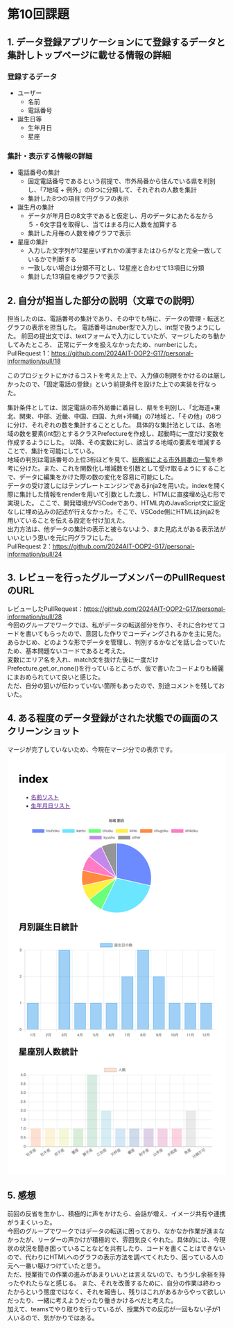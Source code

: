 # 第10回課題

## 1. データ登録アプリケーションにて登録するデータと集計しトップページに載せる情報の詳細
<!-- 
・自分の担当分だけでなく、グループ全体のデータを書いてください。
・メンバー全員が同じ内容になるはずです。
 -->
### 登録するデータ
- ユーザー
   - 名前
   - 電話番号
- 誕生日等
   - 生年月日
   - 星座

### 集計・表示する情報の詳細

- 電話番号の集計
   - 固定電話番号であるという前提で、市外局番から住んでいる県を判別し、「7地域 + 例外」の8つに分類して、それぞれの人数を集計
   - 集計した8つの項目で円グラフの表示
- 誕生月の集計
   - データが年月日の8文字であると仮定し、月のデータにあたる左から５・6文字目を取得し、当てはまる月に人数を加算する
   - 集計した月毎の人数を棒グラフで表示
- 星座の集計
   - 入力した文字列が12星座いずれかの漢字またはひらがなと完全一致しているかで判断する
   - 一致しない場合は分類不可とし、12星座と合わせて13項目に分類
   - 集計した13項目を棒グラフで表示

## 2. 自分が担当した部分の説明（文章での説明）
<!-- 
・データの形式やデータ型、集計条件や出力方法、使用したライブラリなど詳細に書いてください。
・自分が作成したPullRequestのURLも説明とともに記載してください。
 -->
担当したのは、電話番号の集計であり、その中でも特に、データの管理・転送とグラフの表示を担当した。
電話番号はnuber型で入力し、int型で扱うようにした。
前回の提出文では、textフォームで入力にしていたが、マージしたのち動かしてみたところ、
正常にデータを扱えなかったため、numberにした。  
PullRequest 1：https://github.com/2024AIT-OOP2-G17/personal-information/pull/18  

このプロジェクトにかけるコストを考えた上で、入力値の制限をかけるのは厳しかったので、「固定電話の登録」という前提条件を設けた上での実装を行なった。

集計条件としては、固定電話の市外局番に着目し、県をを判別し、「北海道+東北、関東、中部、近畿、中国、四国、九州+沖縄」の7地域と、「その他」の8つに分け、それぞれの数を集計することとした。
具体的な集計法としては、各地域の数を要素(int型)とするクラスPrefectureを作成し、起動時に一度だけ変数を作成するようにした。
以降、その変数に対し、該当する地域の要素を増減することで、集計を可能にしている。  
地域の判別は電話番号の上位3桁ほどを見て、[総務省による市外局番の一覧](https://www.soumu.go.jp/main_content/000141817.pdf)を参考に分けた。また、これを関数化し増減数を引数として受け取るようにすることで、データに編集をかけた際の数の変化を容易に可能にした。  
データの受け渡しにはテンプレートエンジンであるjinja2を用いた。indexを開く際に集計した情報をrenderを用いて引数とした渡し、HTMLに直接埋め込む形で実現した。
ここで、開発環境がVSCodeであり、HTML内のJavaScript文に設定なしに埋め込みの記述が行えなかった。そこで、VSCode側にHTMLはjinja2を用いていることを伝える設定を付け加えた。  
出力方法は、他データの集計の表示と被らないよう、また見応えがある表示法がいいという思いを元に円グラフにした。  
PullRequest 2：https://github.com/2024AIT-OOP2-G17/personal-information/pull/24

## 3. レビューを行ったグループメンバーのPullRequestのURL
<!-- 
・簡単なコメントを添えてください。
・リーダーもここは書いてください。
 -->
レビューしたPullRequest：https://github.com/2024AIT-OOP2-G17/personal-information/pull/28  
今回のグループでワークでは、私がデータの転送部分を作り、それに合わせてコードを書いてもらったので、意図した作りでコーディングされるかを主に見た。
あらかじめ、どのような形でデータを管理し、判別するかなどを話し合っていたため、基本問題ないコードであると考えた。  
変数にエリア名を入れ、match文を抜けた後に一度だけPrefecture.get_or_none()を行っているところが、仮で書いたコードよりも綺麗にまおめられていて良いと感じた。  
ただ、自分の狙いが伝わっていない箇所もあったので、別途コメントを残しておいた。


## 4. ある程度のデータ登録がされた状態での画面のスクリーンショット
<!-- 画像のリンクは文章中にMarkdown形式で ![](画像ファイル名) として書き、提出は画像ファイルを別途添付してくださ
い -->
マージが完了していないため、今現在マージ分での表示です。
![データ登録済みのイメージ画像](K23115_G17.png)

## 5. 感想
<!-- 次に活かせる反省等をここに書いておきましょう -->
前回の反省を生かし、積極的に声をかけたら、会話が増え、イメージ共有や連携がうまくいった。  
今回のグループでワークではデータの転送に困っており、なかなか作業が進まなかったが、リーダーの声かけが積極的で、雰囲気良くやれた。具体的には、今現状の状況を聞き困っていることなどを共有したり、コードを書くことはできないので、代わりにHTMLへのグラフの表示方法を調べてくれたり、困っている人の元へ一番い駆けつけていたと思う。  
ただ、授業街での作業の進みがあまりいいとは言えないので、もう少し余裕を持ったやれたらなと感じる。
また、それを改善するために、自分の作業は終わったからという態度ではなく、それを報告し、残りはこれがあるからやって欲しいだったり、一緒に考えようだったり働きかけるべだと考えた。  
加えて、teamsでやり取りを行っているが、授業外での反応が一回もない子が1人いるので、気がかりではある。



